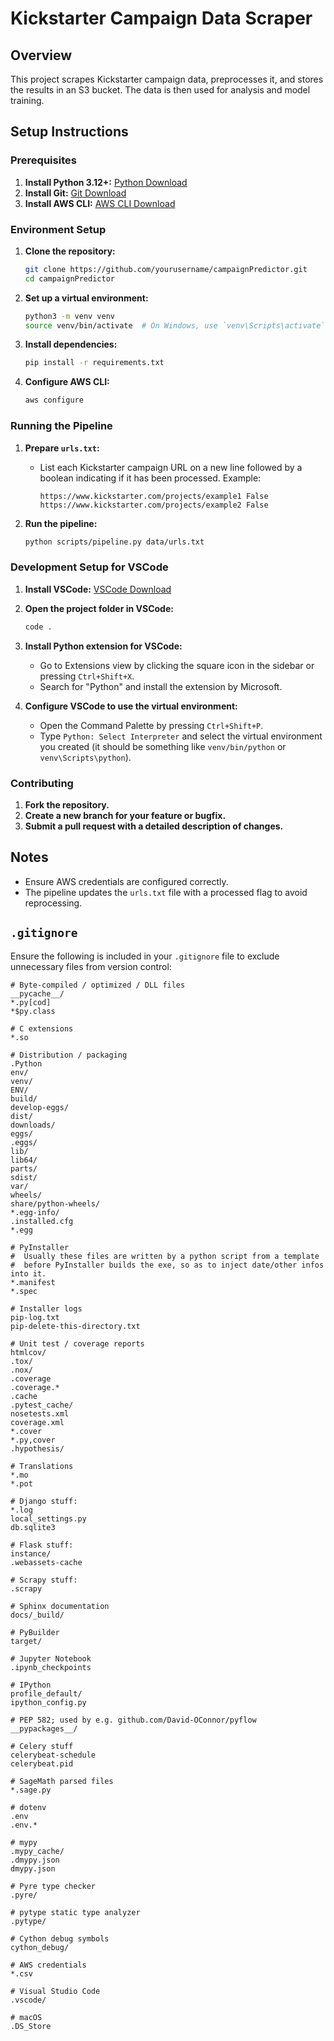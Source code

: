 # Kickstarter Campaign Data Scraper

## Overview
This project scrapes Kickstarter campaign data, preprocesses it, and stores the results in an S3 bucket. The data is then used for analysis and model training.

## Setup Instructions

### Prerequisites
1. **Install Python 3.12+:** [Python Download](https://www.python.org/downloads/)
2. **Install Git:** [Git Download](https://git-scm.com/downloads)
3. **Install AWS CLI:** [AWS CLI Download](https://aws.amazon.com/cli/)

### Environment Setup
1. **Clone the repository:**
   ```sh
   git clone https://github.com/yourusername/campaignPredictor.git
   cd campaignPredictor
   ```

2. **Set up a virtual environment:**
   ```sh
   python3 -m venv venv
   source venv/bin/activate  # On Windows, use `venv\Scripts\activate`
   ```

3. **Install dependencies:**
   ```sh
   pip install -r requirements.txt
   ```

4. **Configure AWS CLI:**
   ```sh
   aws configure
   ```

### Running the Pipeline
1. **Prepare `urls.txt`:**
   - List each Kickstarter campaign URL on a new line followed by a boolean indicating if it has been processed. Example:
     ```
     https://www.kickstarter.com/projects/example1 False
     https://www.kickstarter.com/projects/example2 False
     ```

2. **Run the pipeline:**
   ```sh
   python scripts/pipeline.py data/urls.txt
   ```

### Development Setup for VSCode
1. **Install VSCode:** [VSCode Download](https://code.visualstudio.com/)
2. **Open the project folder in VSCode:**
   ```sh
   code .
   ```

3. **Install Python extension for VSCode:**
   - Go to Extensions view by clicking the square icon in the sidebar or pressing `Ctrl+Shift+X`.
   - Search for "Python" and install the extension by Microsoft.

4. **Configure VSCode to use the virtual environment:**
   - Open the Command Palette by pressing `Ctrl+Shift+P`.
   - Type `Python: Select Interpreter` and select the virtual environment you created (it should be something like `venv/bin/python` or `venv\Scripts\python`).

### Contributing
1. **Fork the repository.**
2. **Create a new branch for your feature or bugfix.**
3. **Submit a pull request with a detailed description of changes.**

## Notes
- Ensure AWS credentials are configured correctly.
- The pipeline updates the `urls.txt` file with a processed flag to avoid reprocessing.

## `.gitignore`
Ensure the following is included in your `.gitignore` file to exclude unnecessary files from version control:
```gitignore
# Byte-compiled / optimized / DLL files
__pycache__/
*.py[cod]
*$py.class

# C extensions
*.so

# Distribution / packaging
.Python
env/
venv/
ENV/
build/
develop-eggs/
dist/
downloads/
eggs/
.eggs/
lib/
lib64/
parts/
sdist/
var/
wheels/
share/python-wheels/
*.egg-info/
.installed.cfg
*.egg

# PyInstaller
#  Usually these files are written by a python script from a template
#  before PyInstaller builds the exe, so as to inject date/other infos into it.
*.manifest
*.spec

# Installer logs
pip-log.txt
pip-delete-this-directory.txt

# Unit test / coverage reports
htmlcov/
.tox/
.nox/
.coverage
.coverage.*
.cache
.pytest_cache/
nosetests.xml
coverage.xml
*.cover
*.py,cover
.hypothesis/

# Translations
*.mo
*.pot

# Django stuff:
*.log
local_settings.py
db.sqlite3

# Flask stuff:
instance/
.webassets-cache

# Scrapy stuff:
.scrapy

# Sphinx documentation
docs/_build/

# PyBuilder
target/

# Jupyter Notebook
.ipynb_checkpoints

# IPython
profile_default/
ipython_config.py

# PEP 582; used by e.g. github.com/David-OConnor/pyflow
__pypackages__/

# Celery stuff
celerybeat-schedule
celerybeat.pid

# SageMath parsed files
*.sage.py

# dotenv
.env
.env.*

# mypy
.mypy_cache/
.dmypy.json
dmypy.json

# Pyre type checker
.pyre/

# pytype static type analyzer
.pytype/

# Cython debug symbols
cython_debug/

# AWS credentials
*.csv

# Visual Studio Code
.vscode/

# macOS
.DS_Store
```
